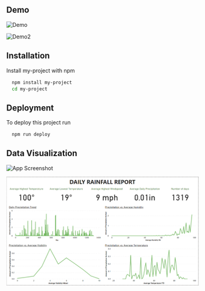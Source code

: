 
## Demo
![Demo](https://c.tenor.com/20n67BNCG9wAAAAC/linear-regression.gif)

![Demo2](https://github.com/miketobz/ML-Rainfall-Prediction/blob/master/Rainfall%20Predictions.png)



## Installation

Install my-project with npm

```bash
  npm install my-project
  cd my-project
```
    
## Deployment

To deploy this project run

```bash
  npm run deploy
```


## Data Visualization

![App Screenshot](https://media.geeksforgeeks.org/wp-content/uploads/20190610231245/precipitation.png)

![Screenshot](Rainfall_Prediction_report.png)


